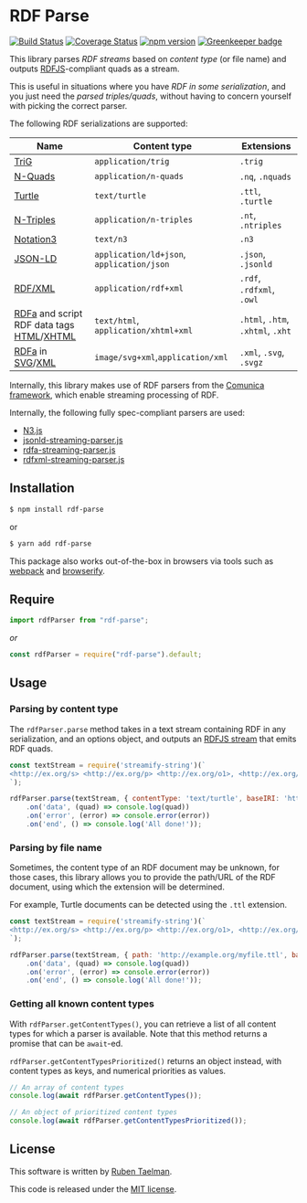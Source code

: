 # RDF Parse

[![Build Status](https://travis-ci.org/rubensworks/rdf-parse.js.svg?branch=master)](https://travis-ci.org/rubensworks/rdf-parse.js)
[![Coverage Status](https://coveralls.io/repos/github/rubensworks/rdf-parse.js/badge.svg?branch=master)](https://coveralls.io/github/rubensworks/rdf-parse.js?branch=master)
[![npm version](https://badge.fury.io/js/rdf-parse.svg)](https://www.npmjs.com/package/rdf-parse) [![Greenkeeper badge](https://badges.greenkeeper.io/rubensworks/rdf-parse.js.svg)](https://greenkeeper.io/)

This library parses _RDF streams_ based on _content type_ (or file name)
and outputs [RDFJS](http://rdf.js.org/)-compliant quads as a stream.

This is useful in situations where you have _RDF in some serialization_,
and you just need the _parsed triples/quads_,
without having to concern yourself with picking the correct parser.

The following RDF serializations are supported:

| **Name** | **Content type** | **Extensions** |
| -------- | ---------------- | ------------- |
| [TriG](https://www.w3.org/TR/trig/) | `application/trig` | `.trig` |
| [N-Quads](https://www.w3.org/TR/n-quads/) | `application/n-quads` | `.nq`, `.nquads` |
| [Turtle](https://www.w3.org/TR/turtle/) | `text/turtle` | `.ttl`, `.turtle` |
| [N-Triples](https://www.w3.org/TR/n-triples/) | `application/n-triples` | `.nt`, `.ntriples` |
| [Notation3](https://www.w3.org/TeamSubmission/n3/) | `text/n3` | `.n3` |
| [JSON-LD](https://json-ld.org/) | `application/ld+json`, `application/json` | `.json`, `.jsonld` |
| [RDF/XML](https://www.w3.org/TR/rdf-syntax-grammar/) | `application/rdf+xml` | `.rdf`, `.rdfxml`, `.owl` |
| [RDFa](https://www.w3.org/TR/rdfa-in-html/) and script RDF data tags [HTML](https://html.spec.whatwg.org/multipage/)/[XHTML](https://www.w3.org/TR/xhtml-rdfa/) | `text/html`, `application/xhtml+xml` | `.html`, `.htm`, `.xhtml`, `.xht` |
| [RDFa](https://www.w3.org/TR/2008/REC-SVGTiny12-20081222/metadata.html#MetadataAttributes) in [SVG](https://www.w3.org/TR/SVGTiny12/)/[XML](https://html.spec.whatwg.org/multipage/) | `image/svg+xml`,`application/xml` | `.xml`, `.svg`, `.svgz` |

Internally, this library makes use of RDF parsers from the [Comunica framework](https://github.com/comunica/comunica),
which enable streaming processing of RDF.

Internally, the following fully spec-compliant parsers are used:

* [N3.js](https://github.com/rdfjs/n3.js)
* [jsonld-streaming-parser.js](https://github.com/rubensworks/jsonld-streaming-parser.js)
* [rdfa-streaming-parser.js](https://github.com/rubensworks/rdfa-streaming-parser.js)
* [rdfxml-streaming-parser.js](https://github.com/rdfjs/rdfxml-streaming-parser.js)

## Installation

```bash
$ npm install rdf-parse
```

or

```bash
$ yarn add rdf-parse
```

This package also works out-of-the-box in browsers via tools such as [webpack](https://webpack.js.org/) and [browserify](http://browserify.org/).

## Require

```typescript
import rdfParser from "rdf-parse";
```

_or_

```javascript
const rdfParser = require("rdf-parse").default;
```

## Usage

### Parsing by content type

The `rdfParser.parse` method takes in a text stream containing RDF in any serialization,
and an options object, and outputs an [RDFJS stream](http://rdf.js.org/stream-spec/#stream-interface) that emits RDF quads.

```javascript
const textStream = require('streamify-string')(`
<http://ex.org/s> <http://ex.org/p> <http://ex.org/o1>, <http://ex.org/o2>.
`);

rdfParser.parse(textStream, { contentType: 'text/turtle', baseIRI: 'http://example.org' })
    .on('data', (quad) => console.log(quad))
    .on('error', (error) => console.error(error))
    .on('end', () => console.log('All done!'));
```

### Parsing by file name

Sometimes, the content type of an RDF document may be unknown,
for those cases, this library allows you to provide the path/URL of the RDF document,
using which the extension will be determined.

For example, Turtle documents can be detected using the `.ttl` extension.

```javascript
const textStream = require('streamify-string')(`
<http://ex.org/s> <http://ex.org/p> <http://ex.org/o1>, <http://ex.org/o2>.
`);

rdfParser.parse(textStream, { path: 'http://example.org/myfile.ttl', baseIRI: 'http://example.org' })
    .on('data', (quad) => console.log(quad))
    .on('error', (error) => console.error(error))
    .on('end', () => console.log('All done!'));
```

### Getting all known content types

With `rdfParser.getContentTypes()`, you can retrieve a list of all content types for which a parser is available.
Note that this method returns a promise that can be `await`-ed.

`rdfParser.getContentTypesPrioritized()` returns an object instead,
with content types as keys, and numerical priorities as values.

```javascript
// An array of content types
console.log(await rdfParser.getContentTypes());

// An object of prioritized content types
console.log(await rdfParser.getContentTypesPrioritized());
```

## License
This software is written by [Ruben Taelman](http://rubensworks.net/).

This code is released under the [MIT license](http://opensource.org/licenses/MIT).
